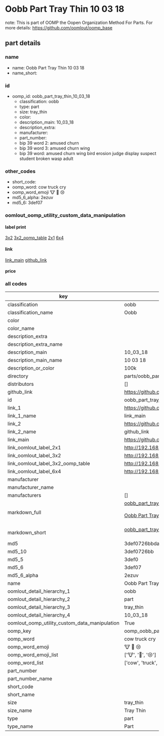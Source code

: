 # Oobb Part Tray Thin 10 03 18  

note: This is part of OOMP the Oopen Organization Method For Parts. For more details: https://github.com/oomlout/oomp_base

##  part details





### name
* name: Oobb Part Tray Thin 10 03 18
* name_short: 
### id
* oomp_id: oobb_part_tray_thin_10_03_18
  * classification: oobb
  * type: part
  * size: tray_thin
  * color: 
  * description_main: 10_03_18
  * description_extra: 
  * manufacturer: 
  * part_number: 
  * bip 39 word 2: amused churn
  * bip 39 word 3: amused churn wing
  * bip 39 word: amused churn wing bird erosion judge display suspect student broken wasp adult

### other_codes
* short_code: 
* oomp_word: cow truck cry
* oomp_word_emoji :cow: :truck: :cry:
* md5_6_alpha: 2ezuv
* md5_6: 3def07






### oomlout_oomp_utility_custom_data_manipulation
#### label print
[3x2](http://192.168.1.245:1112/?label=oomp%202ezuv)
[3x2_oomp_table](http://192.168.1.107:1112/?label=oomp%202ezuv)
[2x1](http://192.168.1.242:1112/?label=oomp%202ezuv)
[6x4](http://192.168.1.55:1112/?label=oomp%202ezuv)    

#### link

[link_main](https://github.com/oomlout/oomlout_oomp_current_version_messy/tree/main/parts/oobb_part_tray_thin_10_03_18) [github_link](https://github.com/oomlout/oomlout_oomp_part_src/tree/main/parts/oobb_part_tray_thin_10_03_18)                             

#### price







### all codes 
| key | value |  
| --- | --- |  
| classification | oobb |  
| classification_name | Oobb |  
| color |  |  
| color_name |  |  
| description_extra |  |  
| description_extra_name |  |  
| description_main | 10_03_18 |  
| description_main_name | 10 03 18 |  
| description_or_color | 100k |  
| directory | parts/oobb_part_tray_thin_10_03_18 |  
| distributors | [] |  
| github_link | https://github.com/oomlout/oomlout_oomp_part_src/tree/main/parts/oobb_part_tray_thin_10_03_18 |  
| id | oobb_part_tray_thin_10_03_18 |  
| link_1 | https://github.com/oomlout/oomlout_oomp_current_version_messy/tree/main/parts/oobb_part_tray_thin_10_03_18 |  
| link_1_name | link_main |  
| link_2 | https://github.com/oomlout/oomlout_oomp_part_src/tree/main/parts/oobb_part_tray_thin_10_03_18 |  
| link_2_name | github_link |  
| link_main | https://github.com/oomlout/oomlout_oomp_current_version_messy/tree/main/parts/oobb_part_tray_thin_10_03_18 |  
| link_oomlout_label_2x1 | http://192.168.1.242:1112/?label=oomp%202ezuv |  
| link_oomlout_label_3x2 | http://192.168.1.245:1112/?label=oomp%202ezuv |  
| link_oomlout_label_3x2_oomp_table | http://192.168.1.107:1112/?label=oomp%202ezuv |  
| link_oomlout_label_6x4 | http://192.168.1.55:1112/?label=oomp%202ezuv |  
| manufacturer |  |  
| manufacturer_name |  |  
| manufacturers | [] |  
| markdown_full | [oobb_part_tray_thin_10_03_18](https://github.com/oomlout/oomlout_oomp_current_version_messy/tree/main/parts/oobb_part_tray_thin_10_03_18)<br>[](https://github.com/oomlout/oomlout_oomp_current_version_messy/tree/main/parts/oobb_part_tray_thin_10_03_18)<br>[Oobb Part Tray Thin 10 03 18](https://github.com/oomlout/oomlout_oomp_current_version_messy/tree/main/parts/oobb_part_tray_thin_10_03_18)<br><br> |  
| markdown_short | [oobb_part_tray_thin_10_03_18](https://github.com/oomlout/oomlout_oomp_current_version_messy/tree/main/parts/oobb_part_tray_thin_10_03_18)<br><br> |  
| md5 | 3def0726bbdac7f1e2a65169f74a3041 |  
| md5_10 | 3def0726bb |  
| md5_5 | 3def0 |  
| md5_6 | 3def07 |  
| md5_6_alpha | 2ezuv |  
| name | Oobb Part Tray Thin 10 03 18 |  
| oomlout_detail_hierarchy_1 | oobb |  
| oomlout_detail_hierarchy_2 | part |  
| oomlout_detail_hierarchy_3 | tray_thin |  
| oomlout_detail_hierarchy_4 | 10_03_18 |  
| oomlout_oomp_utility_custom_data_manipulation | True |  
| oomp_key | oomp_oobb_part_tray_thin_10_03_18 |  
| oomp_word | cow truck cry |  
| oomp_word_emoji | :cow: :truck: :cry: |  
| oomp_word_emoji_list | [':cow:', ':truck:', ':cry:'] |  
| oomp_word_list | ['cow', 'truck', 'cry'] |  
| part_number |  |  
| part_number_name |  |  
| short_code |  |  
| short_name |  |  
| size | tray_thin |  
| size_name | Tray Thin |  
| type | part |  
| type_name | Part |  
